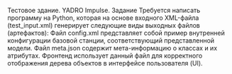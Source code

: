 Тестовое здание. YADRO Impulse.
Задание
Требуется написать программу на Python, которая на основе входного XML-файла (test_input.xml) генерирует следующие виды выходных файлов (артефактов):
Файл config.xml представляет собой пример внутренней конфигурации базовой станции, соответствующий представленной модели.
Файл meta.json содержит мета-информацию о классах и их атрибутах. Фронтенд использует данный файл для корректного отображения дерева объектов в интерфейсе пользователя (UI). 
